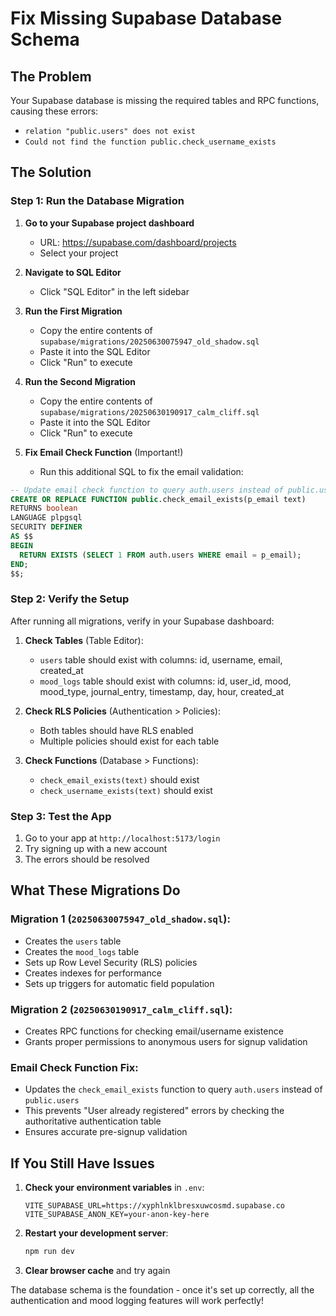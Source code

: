 # Fix Missing Supabase Database Schema

## The Problem
Your Supabase database is missing the required tables and RPC functions, causing these errors:
- `relation "public.users" does not exist`
- `Could not find the function public.check_username_exists`

## The Solution

### Step 1: Run the Database Migration

1. **Go to your Supabase project dashboard**
   - URL: https://supabase.com/dashboard/projects
   - Select your project

2. **Navigate to SQL Editor**
   - Click "SQL Editor" in the left sidebar

3. **Run the First Migration**
   - Copy the entire contents of `supabase/migrations/20250630075947_old_shadow.sql`
   - Paste it into the SQL Editor
   - Click "Run" to execute

4. **Run the Second Migration**
   - Copy the entire contents of `supabase/migrations/20250630190917_calm_cliff.sql`
   - Paste it into the SQL Editor
   - Click "Run" to execute

5. **Fix Email Check Function** (Important!)
   - Run this additional SQL to fix the email validation:

```sql
-- Update email check function to query auth.users instead of public.users
CREATE OR REPLACE FUNCTION public.check_email_exists(p_email text)
RETURNS boolean
LANGUAGE plpgsql
SECURITY DEFINER
AS $$
BEGIN
  RETURN EXISTS (SELECT 1 FROM auth.users WHERE email = p_email);
END;
$$;
```

### Step 2: Verify the Setup

After running all migrations, verify in your Supabase dashboard:

1. **Check Tables** (Table Editor):
   - `users` table should exist with columns: id, username, email, created_at
   - `mood_logs` table should exist with columns: id, user_id, mood, mood_type, journal_entry, timestamp, day, hour, created_at

2. **Check RLS Policies** (Authentication > Policies):
   - Both tables should have RLS enabled
   - Multiple policies should exist for each table

3. **Check Functions** (Database > Functions):
   - `check_email_exists(text)` should exist
   - `check_username_exists(text)` should exist

### Step 3: Test the App

1. Go to your app at `http://localhost:5173/login`
2. Try signing up with a new account
3. The errors should be resolved

## What These Migrations Do

### Migration 1 (`20250630075947_old_shadow.sql`):
- Creates the `users` table
- Creates the `mood_logs` table
- Sets up Row Level Security (RLS) policies
- Creates indexes for performance
- Sets up triggers for automatic field population

### Migration 2 (`20250630190917_calm_cliff.sql`):
- Creates RPC functions for checking email/username existence
- Grants proper permissions to anonymous users for signup validation

### Email Check Function Fix:
- Updates the `check_email_exists` function to query `auth.users` instead of `public.users`
- This prevents "User already registered" errors by checking the authoritative authentication table
- Ensures accurate pre-signup validation

## If You Still Have Issues

1. **Check your environment variables** in `.env`:
   ```
   VITE_SUPABASE_URL=https://xyphlnklbresxuwcosmd.supabase.co
   VITE_SUPABASE_ANON_KEY=your-anon-key-here
   ```

2. **Restart your development server**:
   ```bash
   npm run dev
   ```

3. **Clear browser cache** and try again

The database schema is the foundation - once it's set up correctly, all the authentication and mood logging features will work perfectly!